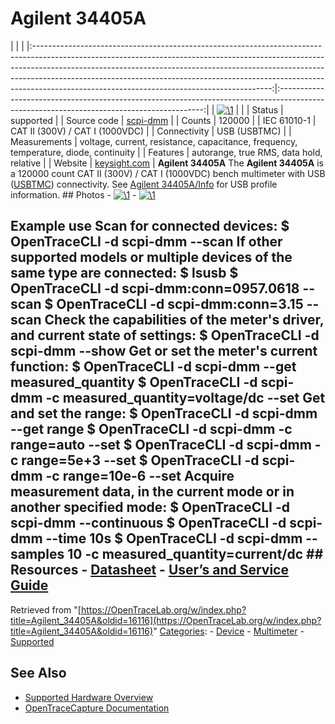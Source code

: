 # Agilent 34405A

| | | |:-----------------------------------------------------------------------------------------------------------------------------------------------------------------------------------------------------------------------------------------------------------------------------------------------------------------------------------------------------------------------------------:|:-----------------------------------------------------------------------------------------------------------------------------------------:| | [![\1](../../assets/hardware/general/\2)](./File:Agilent_34405A.png.html) | | | Status | supported | | Source code | [scpi-dmm](http://github.com/OpenTraceLab/?p=OpenTraceCapture.git;a=tree;f=src/hardware/scpi-dmm) | | Counts | 120000 | | IEC 61010-1 | CAT II (300V) / CAT I (1000VDC) | | Connectivity | USB (USBTMC) | | Measurements | voltage, current, resistance, capacitance, frequency, temperature, diode, continuity | | Features | autorange, true RMS, data hold, relative | | Website | [keysight.com](http://www.keysight.com/en/pd-686884-pn-34405A/digital-multimeter-5-digit) | **Agilent 34405A** The **Agilent 34405A** is a 120000 count CAT II (300V) / CAT I (1000VDC) bench multimeter with USB ([USBTMC](USBTMC.html "USBTMC")) connectivity. See [Agilent 34405A/Info](Agilent_34405A/Info.html "Agilent 34405A/Info") for USB profile information. ## Photos \- 
[![\1](../../assets/hardware/general/\2)](./File:Agilent_34405A.png.html)
\- 
[![\1](../../assets/hardware/general/\2)](./File:Agilent_34405A_back.png.html)
## Example use Scan for connected devices: $ OpenTraceCLI -d scpi-dmm --scan If other supported models or multiple devices of the same type are connected: $ lsusb $ OpenTraceCLI -d scpi-dmm:conn=0957.0618 --scan $ OpenTraceCLI -d scpi-dmm:conn=3.15 --scan Check the capabilities of the meter's driver, and current state of settings: $ OpenTraceCLI -d scpi-dmm --show Get or set the meter's current function: $ OpenTraceCLI -d scpi-dmm --get measured_quantity $ OpenTraceCLI -d scpi-dmm -c measured_quantity=voltage/dc --set Get and set the range: $ OpenTraceCLI -d scpi-dmm --get range $ OpenTraceCLI -d scpi-dmm -c range=auto --set $ OpenTraceCLI -d scpi-dmm -c range=5e+3 --set $ OpenTraceCLI -d scpi-dmm -c range=10e-6 --set Acquire measurement data, in the current mode or in another specified mode: $ OpenTraceCLI -d scpi-dmm --continuous $ OpenTraceCLI -d scpi-dmm --time 10s $ OpenTraceCLI -d scpi-dmm --samples 10 -c measured_quantity=current/dc ## Resources \- [Datasheet](http://literature.cdn.keysight.com/litweb/pdf/5989-4906EN.pdf) \- [User’s and Service Guide](http://cp.literature.agilent.com/litweb/pdf/34405-91000.pdf)
Retrieved from "[https://OpenTraceLab.org/w/index.php?title=Agilent_34405A&oldid=16116](https://OpenTraceLab.org/w/index.php?title=Agilent_34405A&oldid=16116)" 
[Categories](specialcategories-specialcategories.md): \- [Device](./Category:Device.html "Category:Device") \- [Multimeter](./Category:Multimeter.html "Category:Multimeter") \- [Supported](./Category:Supported.html "Category:Supported")

## See Also
- [Supported Hardware Overview](../supported-hardware.md)
- [OpenTraceCapture Documentation](../../opentracecapture/overview.md)

